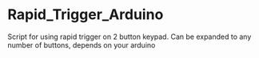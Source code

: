 # Rapid_Trigger_Arduino
Script for using rapid trigger on 2 button keypad. Can be expanded to any number of buttons, depends on your arduino
